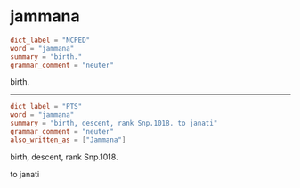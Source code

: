 # jammana

``` toml
dict_label = "NCPED"
word = "jammana"
summary = "birth."
grammar_comment = "neuter"
```

birth.

--------------------

``` toml
dict_label = "PTS"
word = "jammana"
summary = "birth, descent, rank Snp.1018. to janati"
grammar_comment = "neuter"
also_written_as = ["Jammana"]
```

birth, descent, rank Snp.1018.

to janati


